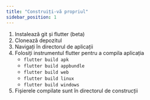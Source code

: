```yaml
---
title: "Construiți-vă propriul"
sidebar_position: 1
---
```


1. Instalează git și flutter (beta)
2. Clonează depozitul
3. Navigați în directorul de aplicații
4. Folosiți instrumentul flutter pentru a compila aplicația
   * `flutter build apk`
   * `flutter build appbundle`
   * `flutter build web`
   * `flutter build linux`
   * `flutter build windows`
5. Fișierele compilate sunt în directorul de construcții
